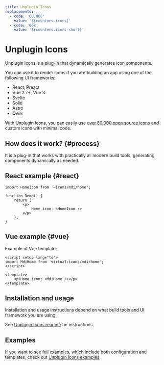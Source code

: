 ```yaml
title: Unplugin Icons
replacements:
  - code: '60,000'
    value: '${counters.icons}'
  - code: '60k'
    value: '${counters.icons-short}'
```

# Unplugin Icons

Unplugin Icons is a plug-in that dynamically generates icon components.

You can use it to render icons if you are building an app using one of the following UI frameworks:

- React, Preact
- Vue 2.7+, Vue 3
- Svelte
- Solid
- Astro
- Qwik

With Unplugin Icons, you can easily use [over 60,000 open source icons](/docs/icons/icon-data.md) and custom icons with minimal code.

## How does it work? {#process}

It is a plug-in that works with practically all modern build tools, generating components dynamically as needed.

## React example {#react}

```tsx
import HomeIcon from '~icons/mdi/home';

function Demo() {
	return (
		<p>
			Home icon: <HomeIcon />
		</p>
	);
}
```

## Vue example {#vue}

Example of Vue template:

```vue
<script setup lang="ts">
import MdiHome from 'virtual:icons/mdi/home';
</script>

<template>
	<p>Home icon: <MdiHome /></p>
</template>
```

## Installation and usage

Installation and usage instructions depend on what build tools and UI framework you are using.

See [Unplugin Icons readme](https://github.com/antfu/unplugin-icons) for instructions.

## Examples

If you want to see full examples, which include both configuration and templates, check out [Unplugin Icons examples](https://github.com/antfu/unplugin-icons/tree/main/examples).

